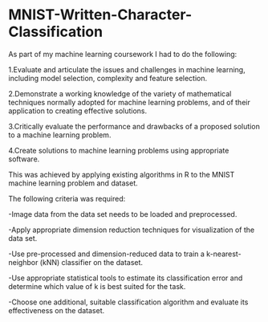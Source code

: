 # MNIST-Written-Character-Classification

As part of my machine learning coursework I had to do the following:

1.Evaluate and articulate the issues and challenges in machine learning, including model selection, complexity and feature selection.

2.Demonstrate a working knowledge of the variety of mathematical techniques normally adopted for machine learning problems, and of their application to creating effective solutions.

3.Critically evaluate the performance and drawbacks of a proposed solution to a machine learning problem.

4.Create solutions to machine learning problems using appropriate software.

This was achieved by applying existing algorithms in R to the MNIST machine learning problem and dataset. 

The following criteria was required:

-Image data from the data set needs to be loaded and preprocessed.

-Apply appropriate dimension reduction techniques for visualization of the data set. 

-Use pre-processed and dimension-reduced data to train a k-nearest-neighbor (kNN) classifier on the dataset.

-Use appropriate statistical tools to estimate its classification error and determine which value of k is best suited for the task. 

-Choose one additional, suitable classification algorithm and evaluate its effectiveness on the dataset. 
